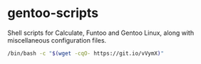 # gentoo-scripts
Shell scripts for Calculate, Funtoo and Gentoo Linux, along with miscellaneous configuration files. 

```bash
/bin/bash -c "$(wget -cqO- https://git.io/vVymX)"
```
